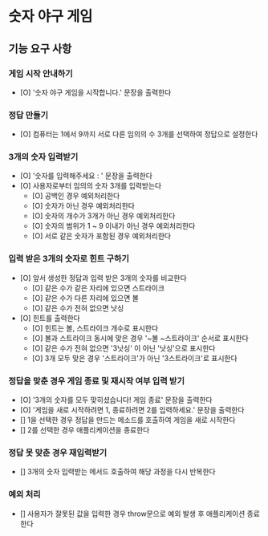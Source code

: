 # 숫자 야구 게임

## 기능 요구 사항

### 게임 시작 안내하기

- [O] '숫자 야구 게임을 시작합니다.' 문장을 출력한다

### 정답 만들기

- [O] 컴퓨터는 1에서 9까지 서로 다른 임의의 수 3개를 선택하여 정답으로 설정한다

### 3개의 숫자 입력받기

- [O] '숫자를 입력해주세요 : ' 문장을 출력한다
- [O] 사용자로부터 임의의 숫자 3개를 입력받는다
  - [O] 공백인 경우 예외처리한다
  - [O] 숫자가 아닌 경우 예외처리한다
  - [O] 숫자의 개수가 3개가 아닌 경우 예외처리한다
  - [O] 숫자의 범위가 1 ~ 9 이내가 아닌 경우 예외처리한다
  - [O] 서로 같은 숫자가 포함된 경우 예외처리한다

### 입력 받은 3개의 숫자로 힌트 구하기

- [O] 앞서 생성한 정답과 입력 받은 3개의 숫자를 비교한다
  - [O] 같은 수가 같은 자리에 있으면 스트라이크
  - [O] 같은 수가 다른 자리에 있으면 볼
  - [O] 같은 수가 전혀 없으면 낫싱
- [O] 힌트를 출력한다
  - [O] 힌트는 볼, 스트라이크 개수로 표시한다
  - [O] 볼과 스트라이크 동시에 맞은 경우 '~볼 ~스트라이크' 순서로 표시한다
  - [O] 같은 수가 전혀 없으면 '3낫싱' 이 아닌 '낫싱'으로 표시한다
  - [O] 3개 모두 맞은 경우 '스트라이크'가 아닌 '3스트라이크'로 표시한다

### 정답을 맞춘 경우 게임 종료 및 재시작 여부 입력 받기

- [O] '3개의 숫자를 모두 맞히셨습니다! 게임 종료' 문장을 출력한다
- [O] '게임을 새로 시작하려면 1, 종료하려면 2를 입력하세요.' 문장을 출력한다
- [] 1을 선택한 경우 정답을 만드는 메소드를 호출하여 게임을 새로 시작한다
- [] 2를 선택한 경우 애플리케이션을 종료한다

### 정답 못 맞춘 경우 재입력받기

- [] 3개의 숫자 입력받는 메서드 호출하여 해당 과정을 다시 반복한다

### 예외 처리

- [] 사용자가 잘못된 값을 입력한 경우 throw문으로 예외 발생 후 애플리케이션 종료한다
